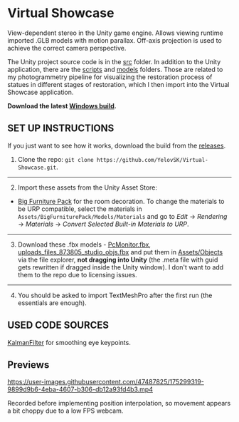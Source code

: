 # Virtual Showcase

View-dependent stereo in the Unity game engine. Allows viewing runtime imported .GLB models with motion parallax. Off-axis projection is used to achieve the correct camera perspective.

The Unity project source code is in the [src](src) folder. In addition to the Unity application, there are the [scripts](scripts) and [models](models) folders. Those are related to my photogrammetry pipeline for visualizing the restoration process of statues in different stages of restoration, which I then import into the Virtual Showcase application.

**Download the latest [Windows build](https://github.com/YelovSK/Virtual-Showcase/releases/latest).**

## SET UP INSTRUCTIONS

If you just want to see how it works, download the build from the [releases](https://github.com/YelovSK/Virtual-Showcase/releases/latest).

1. Clone the repo: `git clone https://github.com/YelovSK/Virtual-Showcase.git`.

---

2. Import these assets from the Unity Asset Store:

- [Big Furniture Pack](https://assetstore.unity.com/packages/3d/props/furniture/big-furniture-pack-7717) for the room decoration. To change the materials to be URP compatible, select the materials in `Assets/BigFurniturePack/Models/Materials` and go to _Edit_ → _Rendering_ → _Materials_ → _Convert Selected Built-in Materials to URP_.

---

3. Download these .fbx models - [PcMonitor.fbx](https://free3d.com/3d-model/pc-monitor-69557.html), [uploads_files_873805_studio_objs.fbx](https://www.cgtrader.com/free-3d-models/electronics/video/photography-studio-objects) and put them in [Assets/Objects](Assets/Objects) via the file explorer, **not dragging into Unity** (the .meta file with guid gets rewritten if dragged inside the Unity window). I don't want to add them to the repo due to licensing issues.

---

4. You should be asked to import TextMeshPro after the first run (the essentials are enough).

## USED CODE SOURCES

[KalmanFilter](https://gist.github.com/davidfoster/48acce6c13e5f7f247dc5d5909dce349) for smoothing eye keypoints.

## Previews

https://user-images.githubusercontent.com/47487825/175299319-9899d9b6-4eba-4607-b306-db12a93fd4b3.mp4

Recorded before implementing position interpolation, so movement appears a bit choppy due to a low FPS webcam.
